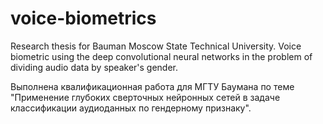 # voice-biometrics
Research thesis for Bauman Moscow State Technical University.  Voice biometric using the deep convolutional neural networks in the problem of dividing audio data by speaker's gender.

Выполнена квалификационная работа для МГТУ Баумана по теме "Применение глубоких сверточных нейронных сетей в задаче классификации аудиоданных по гендерному признаку".
